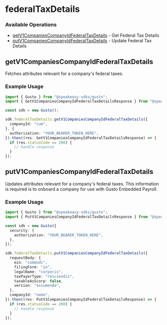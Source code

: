 # federalTaxDetails

### Available Operations

* [getV1CompaniesCompanyIdFederalTaxDetails](#getv1companiescompanyidfederaltaxdetails) - Get Federal Tax Details
* [putV1CompaniesCompanyIdFederalTaxDetails](#putv1companiescompanyidfederaltaxdetails) - Update Federal Tax Details

## getV1CompaniesCompanyIdFederalTaxDetails

Fetches attributes relevant for a company's federal taxes.

### Example Usage

```typescript
import { Gusto } from "@speakeasy-sdks/gusto";
import { GetV1CompaniesCompanyIdFederalTaxDetailsResponse } from "@speakeasy-sdks/gusto/dist/sdk/models/operations";

const sdk = new Gusto();

sdk.federalTaxDetails.getV1CompaniesCompanyIdFederalTaxDetails({
  companyId: "cum",
}, {
  authorization: "YOUR_BEARER_TOKEN_HERE",
}).then((res: GetV1CompaniesCompanyIdFederalTaxDetailsResponse) => {
  if (res.statusCode == 200) {
    // handle response
  }
});
```

## putV1CompaniesCompanyIdFederalTaxDetails

Updates attributes relevant for a company's federal taxes. This information is required is to onboard a company for use with Gusto Embedded Payroll.

### Example Usage

```typescript
import { Gusto } from "@speakeasy-sdks/gusto";
import { PutV1CompaniesCompanyIdFederalTaxDetailsResponse } from "@speakeasy-sdks/gusto/dist/sdk/models/operations";

const sdk = new Gusto({
  security: {
    authorization: "YOUR_BEARER_TOKEN_HERE",
  },
});

sdk.federalTaxDetails.putV1CompaniesCompanyIdFederalTaxDetails({
  requestBody: {
    ein: "commodi",
    filingForm: "in",
    legalName: "corporis",
    taxPayerType: "reiciendis",
    taxableAsScorp: false,
    version: "assumenda",
  },
  companyId: "nemo",
}).then((res: PutV1CompaniesCompanyIdFederalTaxDetailsResponse) => {
  if (res.statusCode == 200) {
    // handle response
  }
});
```
